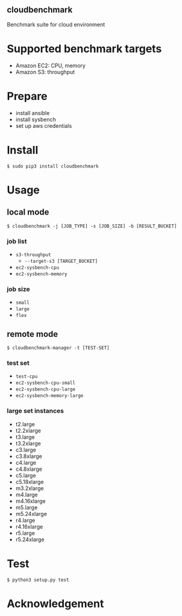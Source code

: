cloudbenchmark
---

Benchmark suite for cloud environment

# Supported benchmark targets

- Amazon EC2: CPU, memory
- Amazon S3: throughput

# Prepare

- install ansible
- install sysbench
- set up aws credentials

# Install

```
$ sudo pip3 install cloudbenchmark
```

# Usage

## local mode

```
$ cloudbenchmark -j [JOB_TYPE] -s [JOB_SIZE] -b [RESULT_BUCKET]
```

### job list

- `s3-throughput`
  - `--target-s3 [TARGET_BUCKET]`
- `ec2-sysbench-cpu`
- `ec2-sysbench-memory`

### job size

- `small`
- `large`
- `flex`

## remote mode

```
$ cloudbenchmark-manager -t [TEST-SET]
```

### test set

- `test-cpu`
- `ec2-sysbench-cpu-small`
- `ec2-sysbench-cpu-large`
- `ec2-sysbench-memory-large`

### large set instances

- t2.large
- t2.2xlarge
- t3.large
- t3.2xlarge
- c3.large
- c3.8xlarge
- c4.large
- c4.8xlarge
- c5.large
- c5.18xlarge
- m3.2xlarge
- m4.large
- m4.16xlarge
- m5.large
- m5.24xlarge
- r4.large
- r4.16xlarge
- r5.large
- r5.24xlarge

# Test

```
$ python3 setup.py test
```

# Acknowledgement

